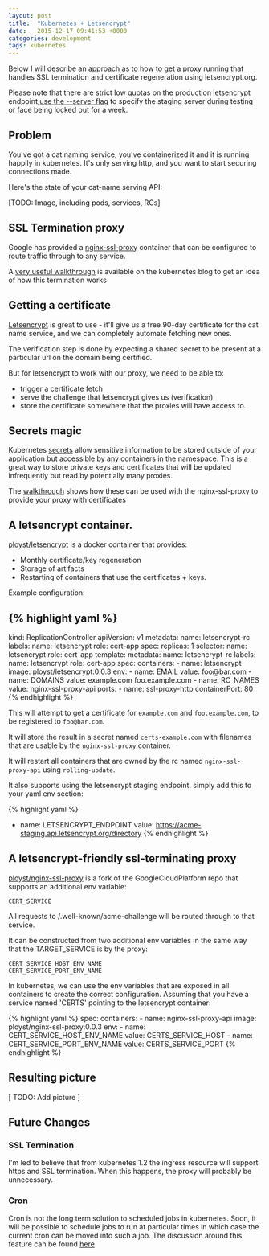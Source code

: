 ```yaml
---
layout: post
title:  "Kubernetes + Letsencrypt"
date:   2015-12-17 09:41:53 +0000
categories: development
tags: kubernetes
---
```


Below I will describe an approach as to how to get a proxy running that handles
SSL termination and certificate regeneration using letsencrypt.org.

Please note that there are strict low quotas on the production letsencrypt
endpoint,[use the --server flag][letsencrypt-staging-please] to specify the
staging server during testing or face being locked out for a week.

## Problem

You've got a cat naming service, you've containerized it and it is running
happily in kubernetes. It's only serving http, and you want to start securing
connections made.

Here's the state of your cat-name serving API:

[TODO: Image, including pods, services, RCs]

## SSL Termination proxy

Google has provided a [nginx-ssl-proxy][nginx-ssl-proxy-walkthrough]
container that can be configured to route traffic through to any service.

A [very useful walkthrough](http://blog.kubernetes.io/2015/07/strong-simple-ssl-for-kubernetes.html)
is available on the kubernetes blog to get an idea of how this termination works

## Getting a certificate

[Letsencrypt](https://letsencrypt.org/about/) is great to use - it'll give us
a free 90-day certificate for the cat name service, and we can completely
automate fetching new ones.

The verification step is done by expecting a shared secret to be present at
a particular url on the domain being certified.

But for letsencrypt to work with our proxy, we need to be able to:

 - trigger a certificate fetch
 - serve the challenge that letsencrypt gives us (verification)
 - store the certificate somewhere that the proxies will have access to.

## Secrets magic

Kubernetes [secrets](http://kubernetes.io/v1.1/docs/user-guide/secrets.html)
allow sensitive information to be stored outside of your application but
accessible by any containers in the namespace. This is a great way to store
private keys and certificates that will be updated infrequently but read by
potentially many proxies.

The [walkthrough][nginx-ssl-proxy-walkthrough] shows how these can be used with
the nginx-ssl-proxy to provide your proxy with certificates


## A letsencrypt container.

[ployst/letsencrypt](https://hub.docker.com/r/ployst/letsencrypt/) is a docker
container that provides:

 - Monthly certificate/key regeneration
 - Storage of artifacts
 - Restarting of containers that use the certificates + keys.

 Example configuration:

{% highlight yaml %}
---
kind: ReplicationController
apiVersion: v1
metadata:
  name: letsencrypt-rc
  labels:
    name: letsencrypt
    role: cert-app
spec:
  replicas: 1
  selector:
    name: letsencrypt
    role: cert-app
  template:
    metadata:
      name: letsencrypt-rc
      labels:
        name: letsencrypt
        role: cert-app
    spec:
      containers:
      - name: letsencrypt
        image: ployst/letsencrypt:0.0.3
        env:
        - name: EMAIL
          value: foo@bar.com
        - name: DOMAINS
          value: example.com foo.example.com
        - name: RC_NAMES
          value: nginx-ssl-proxy-api
        ports:
        - name: ssl-proxy-http
          containerPort: 80
{% endhighlight %}


This will attempt to get a certificate for `example.com` and `foo.example.com`,
to be registered to `foo@bar.com`.

It will store the result in a secret named
`certs-example.com` with filenames that are usable by the `nginx-ssl-proxy`
container.

It will restart all containers that are owned by the rc named
`nginx-ssl-proxy-api` using `rolling-update`.

It also supports using the letsencrypt staging endpoint. simply add this to
your yaml env section:

{% highlight yaml %}
- name: LETSENCRYPT_ENDPOINT
  value: https://acme-staging.api.letsencrypt.org/directory
{% endhighlight %}

## A letsencrypt-friendly ssl-terminating proxy

[ployst/nginx-ssl-proxy](https://github.com/ployst/nginx-ssl-proxy) is a fork
of the GoogleCloudPlatform repo that supports an additional env variable:

    CERT_SERVICE

All requests to /.well-known/acme-challenge will be routed through to that
service.

It can be constructed from two additional env variables in the same way that
the TARGET_SERVICE is by the proxy:

    CERT_SERVICE_HOST_ENV_NAME
    CERT_SERVICE_PORT_ENV_NAME

In kubernetes, we can use the env variables that are exposed in all containers
to create the correct configuration. Assuming that you have a service named
'CERTS' pointing to the letsencrypt container:

{% highlight yaml %}
    spec:
      containers:
      - name: nginx-ssl-proxy-api
        image: ployst/nginx-ssl-proxy:0.0.3
        env:
        - name: CERT_SERVICE_HOST_ENV_NAME
          value: CERTS_SERVICE_HOST
        - name: CERT_SERVICE_PORT_ENV_NAME
          value: CERTS_SERVICE_PORT
{% endhighlight %}

## Resulting picture

[ TODO: Add picture ]

## Future Changes

### SSL Termination

I'm led to believe that from kubernetes 1.2 the ingress resource will support
https and SSL termination. When this happens, the proxy will probably be
unnecessary.

### Cron

Cron is not the long term solution to scheduled jobs in kubernetes. Soon, it
will be possible to schedule jobs to run at particular times in which case the
current cron can be moved into such a job. The discussion around this feature
can be found [here][kubernetes-cron]

[nginx-ssl-proxy-walkthrough]: https://github.com/GoogleCloudPlatform/nginx-ssl-proxy
[letsencrypt-staging-please]: https://community.letsencrypt.org/t/testing-against-the-lets-encrypt-staging-environment/6763
[kubernetes-cron]: https://github.com/kubernetes/kubernetes/issues/2156
